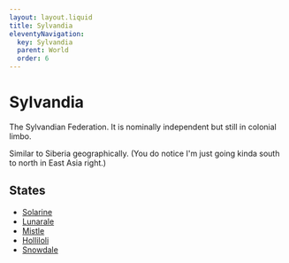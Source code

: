 ```yaml
---
layout: layout.liquid
title: Sylvandia
eleventyNavigation:
  key: Sylvandia
  parent: World
  order: 6
---
```


# Sylvandia

The Sylvandian Federation. It is nominally independent but still in colonial limbo.

Similar to Siberia geographically. (You do notice I'm just going kinda south to north in East Asia right.)

## States

- [Solarine](solarine/)
- [Lunarale](lunarale/)
- [Mistle](mistle/)
- [Holliloli](holliloli/)
- [Snowdale](snowdale/)